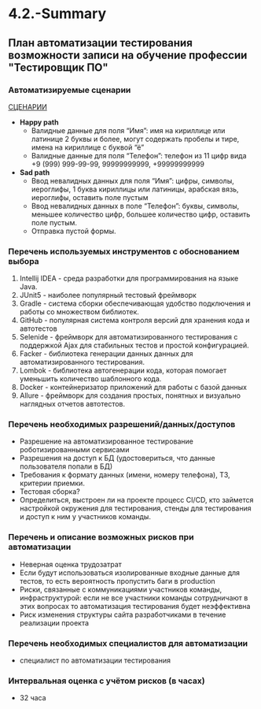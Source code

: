 # 4.2.-Summary
## План автоматизации тестирования возможности записи на обучение профессии "Тестировщик ПО"
### Автоматизируемые сценарии
[СЦЕНАРИИ](https://docs.google.com/spreadsheets/d/1rfzYCf46llz5O6JBgvt34hPVRA5klfes69eUoxNiebo/edit?usp=sharing)
* **Happy path**
  * Валидные данные для поля “Имя”: имя на кириллице или латинице  2 буквы и более, могут содержать пробелы и тире, имена на кириллице с буквой “ё”
  * Валидные данные для поля “Телефон”: телефон из 11 цифр вида +9 (999) 999-99-99, 99999999999, +99999999999
* **Sad path**
  * Ввод невалидных данных для поля “Имя”: цифры, символы, иероглифы, 1 буква кириллицы или латиницы, арабская вязь, иероглифы, оставить поле пустым
  * Ввод невалидных данных в поле “Телефон”: буквы, символы, меньшее количество цифр, большее количество  цифр, оставить поле пустым. 
  * Отправка пустой формы.
### Перечень используемых инструментов с обоснованием выбора
1. Intellij IDEA - среда разработки для программирования на языке Java.
1. JUnit5 - наиболее популярный тестовый фреймворк
1. Gradle - система сборки обеспечивающая удобство подключения и работы со множеством библиотек.
1. GitHub - популярная система контроля версий для хранения кода и автотестов
1. Selenide - фреймворк для автоматизированного тестирования с поддержкой Ajax для стабильных тестов  и простой конфигурацией.
1. Facker - библиотека генерации данных данных для автоматизированного тестирования. 
1. Lombok - библиотека автогенерации кода, которая помогает уменьшить количество шаблонного кода.
1. Docker - контейнеризатор приложений для работы с базой данных
1. Allure -  фреймворк для создания простых, понятных и визуально наглядных отчетов автотестов.
### Перечень необходимых разрешений/данных/доступов
* Разрешение на  автоматизированное тестирование роботизированными сервисами 
* Разрешения на доступ к БД (удостовериться, что данные пользователя попали в БД)
* Требования к формату данных (имени, номеру телефона), ТЗ, критерии приемки.
* Тестовая сборка? 
* Oпределиться, выстроен ли на проекте процесс CI/CD, кто займется настройкой окружения для тестирования, стенды для тестирования и доступ к ним у участников команды.
### Перечень и описание возможных рисков при автоматизации
* Неверная оценка трудозатрат
* Если будут использоваться изолированные входные данные для тестов, то есть вероятность пропустить баги в production
* Риски, связанные с коммуникациями участников команды, инфраструктурой: если не все участники команды сотрудничают в этих вопросах то автоматизация тестирования будет неэффективна
* Риск изменения структуры сайта разработчиками в течение реализации проекта
### Перечень необходимых специалистов для автоматизации
* специалист по автоматизации тестирования
### Интервальная оценка с учётом рисков (в часах)
* 32 часа




